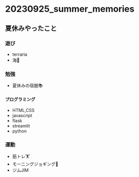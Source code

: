 # 20230925_summer_memories
## 夏休みやったこと

### 遊び

- terraria
- 海🌊
### 勉強

- 夏休みの宿題📚
#### プログラミング
- HTML,CSS
- javascript
- flask
- streamlit
- python
### 運動

- 筋トレ🏋️
- モーニングジョギング🏃
- ジムJIM
